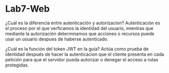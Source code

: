 # Lab7-Web
¿Cuál es la diferencia entre autenticación y autorizacion?
Autenticación es el proceso por el que verficamos la identidad del usuario, mientras que mediante la autorización determinamos que acciones o recursos puede usar un usuario despues de haberse autenticado.

¿Cuál es la función del token JWT en la guía?
Actúa como prueba de identidad después de hacer la autenticacion que el cliente presenta en cada petición para que el servidor pueda autorizar o denegar el acceso a rutas protegidas.
